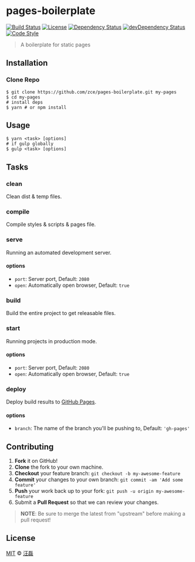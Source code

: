 # pages-boilerplate

[![Build Status][travis-image]][travis-url]
[![License][license-image]][license-url]
[![Dependency Status][dependency-image]][dependency-url]
[![devDependency Status][devdependency-image]][devdependency-url]
[![Code Style][style-image]][style-url]

> A boilerplate for static pages

## Installation

### Clone Repo

```shell
$ git clone https://github.com/zce/pages-boilerplate.git my-pages
$ cd my-pages
# install deps
$ yarn # or npm install
```

## Usage

```shell
$ yarn <task> [options]
# if gulp globally
$ gulp <task> [options]
```

## Tasks

### clean

Clean dist & temp files.

### compile

Compile styles & scripts & pages file.

### serve

Running an automated development server.

#### options

- `port`: Server port, Default: `2080`
- `open`: Automatically open browser, Default: `true`

### build

Build the entire project to get releasable files.

### start

Running projects in production mode.

#### options

- `port`: Server port, Default: `2080`
- `open`: Automatically open browser, Default: `true`

### deploy

Deploy build results to [GitHub Pages](https://pages.github.com).

#### options

- `branch`: The name of the branch you'll be pushing to, Default: `'gh-pages'`

## Contributing

1. **Fork** it on GitHub!
2. **Clone** the fork to your own machine.
3. **Checkout** your feature branch: `git checkout -b my-awesome-feature`
4. **Commit** your changes to your own branch: `git commit -am 'Add some feature'`
5. **Push** your work back up to your fork: `git push -u origin my-awesome-feature`
6. Submit a **Pull Request** so that we can review your changes.

> **NOTE**: Be sure to merge the latest from "upstream" before making a pull request!

## License

[MIT](LICENSE) &copy; [汪磊](https://zce.me)



[travis-image]: https://travis-ci.org/zce/pages-boilerplate.svg?branch=master
[travis-url]: https://travis-ci.org/zce/pages-boilerplate
[license-image]: https://img.shields.io/github/license/zce/pages-boilerplate.svg
[license-url]: https://github.com/zce/pages-boilerplate/blob/master/LICENSE
[dependency-image]: https://img.shields.io/david/zce/pages-boilerplate.svg
[dependency-url]: https://david-dm.org/zce/pages-boilerplate
[devdependency-image]: https://img.shields.io/david/dev/zce/pages-boilerplate.svg
[devdependency-url]: https://david-dm.org/zce/pages-boilerplate?type=dev
[style-image]: https://img.shields.io/badge/code_style-standard-brightgreen.svg
[style-url]: http://standardjs.com

